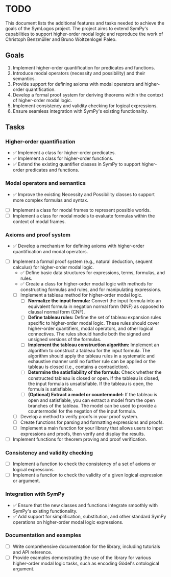 # TODO

This document lists the additional features and tasks needed to achieve the goals of the SymLogos project. The project aims to extend SymPy's capabilities to support higher-order modal logic and reproduce the work of Christoph Benzmüller and Bruno Woltzenlogel Paleo.

## Goals

1. Implement higher-order quantification for predicates and functions.
2. Introduce modal operators (necessity and possibility) and their semantics.
3. Provide support for defining axioms with modal operators and higher-order quantification.
4. Develop a formal proof system for deriving theorems within the context of higher-order modal logic.
5. Implement consistency and validity checking for logical expressions.
6. Ensure seamless integration with SymPy's existing functionality.

## Tasks

### Higher-order quantification

- ✅ Implement a class for higher-order predicates.
- ✅ Implement a class for higher-order functions.
- ✅ Extend the existing quantifier classes in SymPy to support higher-order predicates and functions.

### Modal operators and semantics

- ✅ Improve the existing Necessity and Possibility classes to support more complex formulas and syntax.
- [ ] Implement a class for modal frames to represent possible worlds.
- [ ] Implement a class for modal models to evaluate formulas within the context of modal frames.

### Axioms and proof system

- ✅ Develop a mechanism for defining axioms with higher-order quantification and modal operators.
- [ ] Implement a formal proof system (e.g., natural deduction, sequent calculus) for higher-order modal logic.
    - ✅ Define basic data structures for expressions, terms, formulas, and rules.
    - ✅ Create a class for higher-order modal logic with methods for constructing formulas and rules, and for manipulating expressions.
    - [ ] Implement a tableau method for higher-order modal logic.
        - [ ] **Normalize the input formula:** Convert the input formula into an equivalent formula in negation normal form (NNF) as opposed to clausal normal form (CNF).
        - [ ] **Define tableau rules:** Define the set of tableau expansion rules specific to higher-order modal logic. These rules should cover higher-order quantifiers, modal operators, and other logical connectives. The rules should handle both the signed and unsigned versions of the formulas.
        - [ ] **Implement the tableau construction algorithm:** Implement an algorithm to construct a tableau for the input formula. The algorithm should apply the tableau rules in a systematic and exhaustive manner until no further rule can be applied or the tableau is closed (i.e., contains a contradiction).
        - [ ] **Determine the satisfiability of the formula:** Check whether the constructed tableau is closed or open. If the tableau is closed, the input formula is unsatisfiable. If the tableau is open, the formula is satisfiable.
        - [ ] **(Optional) Extract a model or countermodel:** If the tableau is open and satisfiable, you can extract a model from the open branches of the tableau. The model can be used to provide a countermodel for the negation of the input formula.
    - [ ] Develop a method to verify proofs in your proof system.
    - [ ] Create functions for parsing and formatting expressions and proofs.
    - [ ] Implement a main function for your library that allows users to input expressions and proofs, then verify and display the results.
- [ ] Implement functions for theorem proving and proof verification.

### Consistency and validity checking

- [ ] Implement a function to check the consistency of a set of axioms or logical expressions.
- [ ] Implement a function to check the validity of a given logical expression or argument.

### Integration with SymPy

- ✅ Ensure that the new classes and functions integrate smoothly with SymPy's existing functionality.
- ✅ Add support for simplification, substitution, and other standard SymPy operations on higher-order modal logic expressions.

### Documentation and examples

- [ ] Write comprehensive documentation for the library, including tutorials and API reference.
- [ ] Provide examples demonstrating the use of the library for various higher-order modal logic tasks, such as encoding Gödel's ontological argument.
